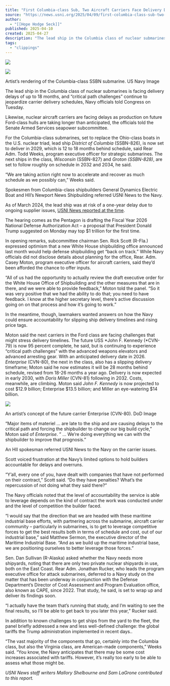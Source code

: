 ```yaml
---
title: "First Columbia-class Sub, Two Aircraft Carriers Face Delivery Delays, Navy Officials Tell Senate"
source: "https://news.usni.org/2025/04/09/first-columbia-class-sub-two-aircraft-carriers-face-delivery-delays-navy-officials-tell-senate"
author:
  - "[[Hope Hodge Seck]]"
published: 2025-04-10
created: 2025-04-27
description: "The lead ship in the Columbia class of nuclear submarines is facing delivery delays of up to 18 months, and “critical path challenges” continue to jeopardize carrier delivery schedules, Navy officials told Congress on Tuesday. Likewise, nuclear aircraft carriers are facing delays as production on future Ford-class hulls are taking longer than anticipated, the officials told the Senate Armed Services seapower subcommittee. For the Columbia-class submarines, set to replace the Ohio-class boats in the U.S. nuclear triad, lead ship District of Columbia (SSBN-826), is now set to deliver in 2029, which is 12 to 18 months behind schedule, said Rear"
tags:
  - "clippings"
---
```

[![](https://news.usni.org/wp-content/uploads/2016/02/usni_logo.png)](https://news.usni.org/)

![](https://news.usni.org/wp-content/uploads/2019/03/COLUMBIA-Image-Surfaced2.jpg)

Artist’s rendering of the Columbia-class SSBN submarine. US Navy Image

The lead ship in the Columbia class of nuclear submarines is facing delivery delays of up to 18 months, and “critical path challenges” continue to jeopardize carrier delivery schedules, Navy officials told Congress on Tuesday.

Likewise, nuclear aircraft carriers are facing delays as production on future Ford-class hulls are taking longer than anticipated, the officials told the Senate Armed Services seapower subcommittee.

For the Columbia-class submarines, set to replace the Ohio-class boats in the U.S. nuclear triad, lead ship *District of Columbia* (SSBN-826), is now set to deliver in 2029, which is 12 to 18 months behind schedule, said Rear Adm. Todd Weeks, program executive officer for strategic submarines. The next ships in the class, *Wisconsin* (SSBN-827) and *Groton (SSBN-828)*, are set to follow roughly on schedule in 2032 and 2034, he said.

“We are taking action right now to accelerate and recover as much schedule as we possibly can,” Weeks said.

Spokesmen from Columbia-class shipbuilders General Dynamics Electric Boat and HII’s Newport News Shipbuilding referred USNI News to the Navy.

As of March 2024, the lead ship was at risk of a one-year delay due to ongoing supplier issues, [USNI News reported at the time](https://news.usni.org/2024/03/11/first-columbia-nuclear-missile-sub-at-risk-of-1-year-delay-due-to-supplier-problems).

The hearing comes as the Pentagon is drafting the Fiscal Year 2026 National Defense Authorization Act – a proposal that President Donald Trump suggested on Monday may top $1 trillion for the first time.

In opening remarks, subcommittee chairman Sen. Rick Scott (R-Fla.) expressed optimism that a new White House shipbuilding office announced last month would help defense shipbuilding get “back on track.” While Navy officials did not disclose details about planning for the office, Rear. Adm. Casey Moton, program executive officer for aircraft carriers, said they’d been afforded the chance to offer inputs.

“All of us had the opportunity to actually review the draft executive order for the White House Office of Shipbuilding and the other measures that are in there, and we were able to provide feedback,” Moton told the panel. “So it was very positive that we had the ability to do that; you need to have feedback. I know at the higher secretary level, there’s active discussion going on on that process and how it’s going to work.”

In the meantime, though, lawmakers wanted answers on how the Navy could ensure accountability for slipping ship delivery timelines and rising price tags.

Moton said the next carriers in the Ford class are facing challenges that might stress delivery timelines. The future USS *John F. Kennedy (*CVN-79) is now 95 percent complete, he said, but is continuing to experience “critical path challenges” with the advanced weapons elevators and advanced arresting gear. With an anticipated delivery date in 2026. *Enterprise* (CVN-80), the next in the class, also has a slipping delivery timeframe; Moton said he now estimates it will be 28 months behind schedule, revised from 18-26 months a year ago. Delivery is now expected in early 2030, with *Doris Miller* (CVN-81) following in 2032. Costs, meanwhile, are climbing. Moton said *John F. Kennedy* is now projected to cost $12.9 billion; Enterprise $13.5 billion; and Miller an eye-watering $14 billion.

![](https://news.usni.org/wp-content/uploads/2016/03/cvn-80-05.jpg)

An artist’s concept of the future carrier Enterprise (CVN-80). DoD Image

“Major items of materiel … are late to the ship and are causing delays to the critical path and forcing the shipbuilder to change our big build cycle,” Moton said of *Enterprise*. ” … We’re doing everything we can with the shipbuilder to improve that prognosis.”

An HII spokesman referred USNI News to the Navy on the carrier issues.

Scott voiced frustration at the Navy’s limited options to hold builders accountable for delays and overruns.

“Y’all, every one of you, have dealt with companies that have not performed on their contract,” Scott said. “Do they have penalties? What’s the repercussion of not doing what they said there?”

The Navy officials noted that the level of accountability the service is able to leverage depends on the kind of contract the work was conducted under and the level of competition the builder faced.

“I would say that the direction that we are headed with these maritime industrial base efforts, with partnering across the submarine, aircraft carrier community – particularly in submarines, is to get to leverage competitive forces to get the best results both in terms of schedule and cost, out of our industrial base,” said Matthew Sermon, the executive director of the Maritime Industrial Base. “And as we build up the maritime industrial base, we are positioning ourselves to better leverage those forces.”

Sen. Dan Sullivan (R-Alaska) asked whether the Navy needs more shipyards, noting that there are only two private nuclear shipyards in use, both on the East Coast. Rear Adm. Jonathan Rucker, who leads the program executive office for attack submarines, deferred to a Navy study on the matter that has been underway in conjunction with the Defense Department’s Director of Cost Assessment and Program Evaluation office, also known as CAPE, since 2022. That study, he said, is set to wrap up and deliver its findings soon.

“I actually have the team that’s running that study, and I’m waiting to see the final results, so I’ll be able to get back to you later this year,” Rucker said.

In addition to known challenges to get ships from the yard to the fleet, the panel briefly addressed a new and less well-defined challenge: the global tariffs the Trump administration implemented in recent days..

“The vast majority of the components that go, certainly into the Columbia class, but also the Virginia class, are American-made components,” Weeks said. “You know, the Navy anticipates that there may be some cost increases associated with tariffs. However, it’s really too early to be able to assess what those might be.

*USNI News staff writers Mallory Shelbourne and Sam LaGrone contributed to this report.*